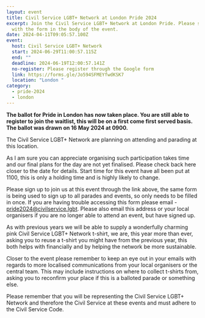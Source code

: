 ```yaml
---
layout: event
title: Civil Service LGBT+ Network at London Pride 2024
excerpt: Join the Civil Service LGBT+ Network at London Pride. Please sign up
  with the form in the body of the event.
date: 2024-04-11T09:05:57.100Z
event:
  host: Civil Service LGBT+ Network
  start: 2024-06-29T11:00:57.115Z
  end: ""
  deadline: 2024-06-19T12:00:57.141Z
  no-register: Please register through the Google form
  link: https://forms.gle/Jo594SFMEYfwdKSK7
  location: "London "
category:
  - pride-2024
  - london
---
```

**The ballot for Pride in London has now taken place. You are still able to register to join the waitlist, this will be on a first come first served basis. The ballot was drawn on 16 May 2024 at 0900.**

The Civil Service LGBT+ Network are planning on attending and parading at this location.

As I am sure you can appreciate organising such participation takes time and our final plans for the day are not yet finalised. Please check back here closer to the date for details. Start time for this event have all been put at 1100, this is only a holding time and is highly likely to change. 

Please sign up to join us at this event through the link above, the same form is being used to sign up to all parades and events, so only needs to be filled in once. If you are having trouble accessing this form please email - [pride2024@civilservice.lgbt](mailto:pride2024@civilservice.lgbt). Please also email this address or your local organisers if you are no longer able to attend an event, but have signed up.

As with previous years we will be able to supply a wonderfully charming pink Civil Service LGBT+ Network t-shirt, we are, this year more than ever, asking you to reuse a t-shirt you might have from the previous year, this both helps with financially and by helping the network be more sustainable. 

Closer to the event please remember to keep an eye out in your emails with regards to more localised communications from your local organisers or the central team. This may include instructions on where to collect t-shirts from, asking you to reconfirm your place if this is a balloted parade or something else.

Please remember that you will be representing the Civil Service LGBT+ Network and therefore the Civil Service at these events and must adhere to the Civil Service Code.